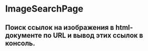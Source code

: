 # ImageSearchPage
## Поиск ссылок на изображения в html-документе по URL и вывод этих ссылок в консоль.

